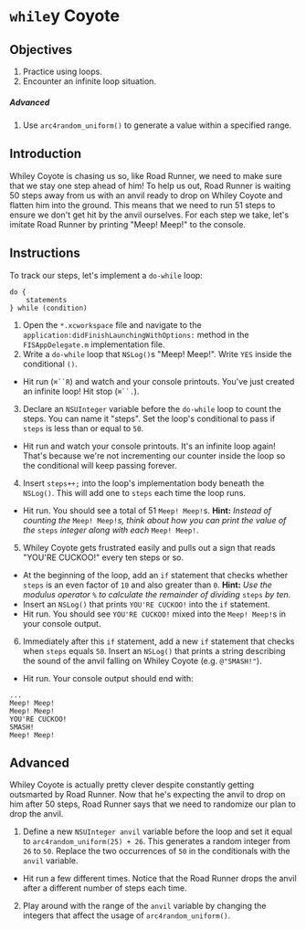 # `while`y Coyote

## Objectives

1. Practice using loops.
2. Encounter an infinite loop situation.

##### Advanced

1. Use `arc4random_uniform()` to generate a value within a specified range.

## Introduction

Whiley Coyote is chasing us so, like Road Runner, we need to make sure that we stay one step ahead of him! To help us out, Road Runner is waiting 50 steps away from us with an anvil ready to drop on Whiley Coyote and flatten him into the ground. This means that we need to run 51 steps to ensure we don't get hit by the anvil ourselves. For each step we take, let's imitate Road Runner by printing "Meep! Meep!" to the console.

## Instructions

To track our steps, let's implement a `do-while` loop:

```objc
do {
    statements
} while (condition)
```

1. Open the `*.xcworkspace` file and navigate to the `application:didFinishLaunchingWithOptions:` method in the `FISAppDelegate.m` implementation file.
2. Write a `do-while` loop that `NSLog()`s "Meep! Meep!". Write `YES` inside the conditional `()`. 
  * Hit run (`⌘``R`) and watch and your console printouts. You've just created an infinite loop! Hit stop (`⌘``.`).
3. Declare an `NSUInteger` variable before the `do-while` loop to count the steps. You can name it "steps". Set the loop's conditional to pass if `steps` is less than or equal to `50`.
  * Hit run and watch your console printouts. It's an infinite loop again! That's because we're not incrementing our counter inside the loop so the conditional will keep passing forever.
4. Insert `steps++;` into the loop's implementation body beneath the `NSLog()`. This will add one to `steps` each time the loop runs.
  * Hit run. You should see a total of 51 `Meep! Meep!`s. **Hint:** *Instead of counting the* `Meep! Meep!`*s, think about how you can print the value of the* `steps` *integer along with each* `Meep! Meep!`.
5. Whiley Coyote gets frustrated easily and pulls out a sign that reads "YOU'RE CUCKOO!" every ten steps or so.
  * At the beginning of the loop, add an `if` statement that checks whether `steps` is an even factor of `10` and also greater than `0`. **Hint:** *Use the modulus operator* `%` *to calculate the remainder of dividing* `steps` *by ten.*
  * Insert an `NSLog()` that prints `YOU'RE CUCKOO!` into the `if` statement.
  * Hit run. You should see `YOU'RE CUCKOO!` mixed into the `Meep! Meep!`s in your console output.
6. Immediately after this `if` statement, add a new `if` statement that checks when `steps` equals `50`. Insert an `NSLog()` that prints a string describing the sound of the anvil falling on Whiley Coyote (e.g. `@"SMASH!"`).
  * Hit run. Your console output should end with:

```
...
Meep! Meep!
Meep! Meep!
YOU'RE CUCKOO!
SMASH!
Meep! Meep!
```

## Advanced

Whiley Coyote is actually pretty clever despite constantly getting outsmarted by Road Runner. Now that he's expecting the anvil to drop on him after 50 steps, Road Runner says that we need to randomize our plan to drop the anvil.
	
1. Define a new `NSUInteger anvil` variable before the loop and set it equal to `arc4random_uniform(25) + 26`. This generates a random integer from `26` to `50`. Replace the two occurrences of `50` in the conditionals with the `anvil` variable.
  * Hit run a few different times. Notice that the Road Runner drops the anvil after a different number of steps each time.
2. Play around with the range of the `anvil` variable by changing the integers that affect the usage of `arc4random_uniform()`.

